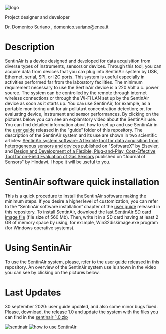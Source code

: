 ![logo](https://github.com/domenico-suriano/SentinAir/blob/master/images/sentinairlogo.jpg)

Project designer and developer

Dr. Domenico Suriano , domenico.suriano@enea.it

# Description

SentinAir is a device designed and developed for data acquisition from diverse types of instruments, sensors or devices. Through this tool, you can acquire data from devices that you can plug into SentinAir system by USB, Ethernet, serial, SPI, or I2C ports. This system is useful especially in activities performed far from the laboratory facilities. The minimum requirement necessary to use the SentinAir device is a 220 Volt a.c. power source. The system can be controlled by the remote through internet wireless connections or through the Wi-Fi LAN set up by the SentinAir device as soon as it starts up. You can use SentinAir, for example, as a portable monitoring unit for air pollutant concentration detection; or, for evaluating device, instrument and sensor performances. By clicking on the pictures below you can see an explanatory video about the SentinAir use. You can find detailed information about how to set up and use SentinAir in the [user guide](https://github.com/domenico-suriano/SentinAir/blob/master/guide/sentinair-system-user-guide.pdf) released in the "guide" folder of this repository. The description of the SentinAir system and its use are shown in two scientific articles: [SentinAir system software: A flexible tool for data acquisition from heterogeneous sensors and devices](https://doi.org/10.1016/j.softx.2020.100589) published on "SoftwareX" by Elsevier, and [Design and Development of a Flexible, Plug-and-Play, Cost-Effective Tool for on-Field Evaluation of Gas Sensors](https://doi.org/10.1155/2020/8812025) published on "Journal of Sensors" by Hindawi.
I hope it will be useful to you.

# SentinAir software quick installation
This is a quick procedure to install the SentinAir software making the minimum steps. If you desire a higher level of customization, you can refer to the “SentinAir software installation” chapter of the [user guide](https://github.com/domenico-suriano/SentinAir/blob/master/guide/sentinair-system-user-guide.pdf) released in this repository. To install SentinAir, download the [last SentinAir SD card image file](https://drive.google.com/file/d/1shvQu5CbSOjgNIMClUYERdzeBZ0JsoTz/view?usp=sharing) (file size of 560 Mb). Then, write it in a SD card having at least 2 GB of memory space by using, for example, Win32diskimage.exe program (for Windows operative systems).

# Using SentinAir
To use the SentinAir system, please, refer to the [user guide](https://github.com/domenico-suriano/SentinAir/blob/master/guide/sentinair-system-user-guide.pdf) released in this repository. An overview of the SentinAir system use is shown in the video you can see by clicking on the pictures below.

# Last Updates
30 september 2020: user guide updated, and also some minor bugs fixed. Please, download, the release 1.0 and update the system with the files you can find in the [sentinair_1.0.zip](https://github.com/domenico-suriano/SentinAir/releases/download/v1.0/sentinair_1.0.zip)  

[![sentinair](https://github.com/domenico-suriano/SentinAir/blob/master/images/sentinairdevice.jpg)](https://youtu.be/oAHfk2gzcIE)
[![how to use SentinAir](https://github.com/domenico-suriano/SentinAir/blob/master/video/video-still-1.jpg)](https://youtu.be/oAHfk2gzcIE)
